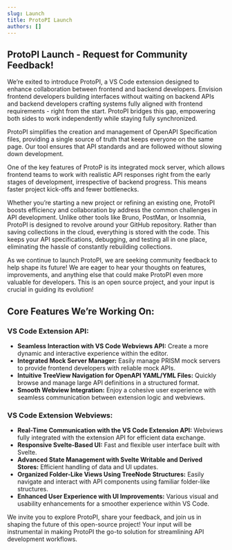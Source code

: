 ```yaml
---
slug: Launch
title: ProtoPI Launch
authors: []
---
```


## ProtoPI Launch - Request for Community Feedback!

We’re exited to introduce ProtoPI, a VS Code extension designed to enhance collaboration between frontend and backend developers. Envision frontend developers building interfaces without waiting on backend APIs and backend developers crafting systems fully aligned with frontend requirements - right from the start. ProtoPI bridges this gap, empowering both sides to work independently while staying fully synchronized.
<!-- truncate -->
ProtoPI simplifies the creation and management of OpenAPI Specification files, providing a single source of truth that keeps everyone on the same page.  Our tool ensures that API standards and are followed without slowing down development.

One of the key features of ProtoP is its integrated mock server, which allows frontend teams to work with realistic API responses right from the early stages of development, irrespective of backend progress. This means faster project kick-offs and fewer bottlenecks.

Whether you’re starting a new project or refining an existing one, ProtoPI boosts efficiency and collaboration by address the common challenges in API development. Unlike other tools like Bruno, PostMan, or Insomnia, ProtoPI is designed to revolve around your GitHub repository.  Rather than saving collections in the cloud, everything is stored with the code.  This keeps your API specifications, debugging, and testing all in one place, eliminating the hassle of constantly rebuilding collections.

As we continue to launch ProtoPI, we are seeking community feedback to help shape its future!  We are eager to hear your thoughts on features, improvements, and anything else that could make ProtoPI even more valuable for developers.  This is an open source project, and your input is crucial in guiding its evolution!

## Core Features We’re Working On:
### VS Code Extension API:

  - **Seamless Interaction with VS Code Webviews API:** Create a more dynamic and interactive experience within the editor.
  - **Integrated Mock Server Manager:** Easily manage PRISM mock servers to provide frontend developers with reliable mock APIs.
  - **Intuitive TreeView Navigation for OpenAPI YAML/YML Files:** Quickly browse and manage large API definitions in a structured format.
  - **Smooth Webview Integration:** Enjoy a cohesive user experience with seamless communication between extension logic and webviews.

### VS Code Extension Webviews:
  - **Real-Time Communication with the VS Code Extension API:** Webviews fully integrated with the extension API for efficient data exchange.
  - **Responsive Svelte-Based UI:** Fast and flexible user interface built with Svelte.
  - **Advanced State Management with Svelte Writable and Derived Stores:** Efficient handling of data and UI updates.
  - **Organized Folder-Like Views Using TreeNode Structures:** Easily navigate and interact with API components using familiar folder-like structures.
  - **Enhanced User Experience with UI Improvements:** Various visual and usability enhancements for a smoother experience within VS Code.

We invite you to explore ProtoPI, share your feedback, and join us in shaping the future of this open-source project! Your input will be instrumental in making ProtoPI the go-to solution for streamlining API development workflows.
